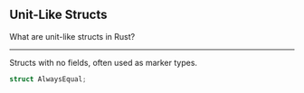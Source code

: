 ## Unit-Like Structs

What are unit-like structs in Rust?

---

Structs with no fields, often used as marker types.

```rust
struct AlwaysEqual;
```

